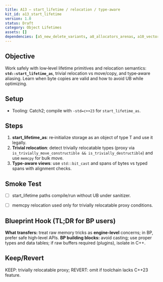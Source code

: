 ```yaml
---
title: A13 — start_lifetime / relocation / type‑aware
kit_id: a13_start_lifetime
version: 1.0
status: Draft
category: Object Lifetimes
assets: []
dependencies: [a5_new_delete_variants, a8_allocators_arenas, a10_vector_forwardlist]
---
```



## Objective
Work safely with low‑level lifetime primitives and relocation semantics: **`std::start_lifetime_as`**, trivial relocation vs move/copy, and type‑aware aliasing. Learn when byte copies are valid and how to avoid UB while optimizing.


## Setup
- Tooling: Catch2; compile with `-std=c++23` for `start_lifetime_as`.


## Steps
1) **start_lifetime_as**: re‑initialize storage as an object of type T and use it legally.
2) **Trivial relocation**: detect trivially relocatable types (proxy via `is_trivially_move_constructible && is_trivially_destructible`) and use `memcpy` for bulk move.
3) **Type‑aware views**: use `std::bit_cast` and spans of bytes vs typed spans with alignment checks.


## Smoke Test
- [ ] start_lifetime paths compile/run without UB under sanitizer.
- [ ] memcpy relocation used only for trivially relocatable proxy conditions.


## Blueprint Hook (TL;DR for BP users)
**What transfers:** treat raw memory tricks as **engine‑level** concerns; in BP, prefer safe high‑level APIs.
**BP building blocks:** avoid casting; use proper types and data tables; if raw buffers required (plugins), isolate in C++.


## Keep/Revert
KEEP: trivially relocatable proxy; REVERT: omit if toolchain lacks C++23 feature.